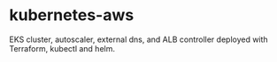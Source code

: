 # kubernetes-aws
EKS cluster, autoscaler, external dns, and ALB controller deployed with Terraform, kubectl and helm. 
